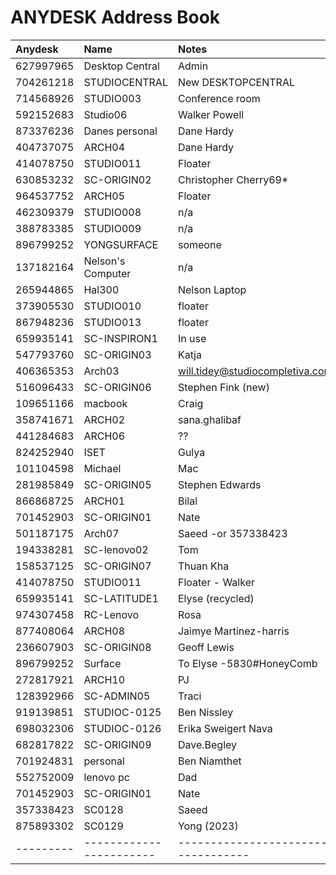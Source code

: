 # ANYDESK Address Book




|   Anydesk      |   Name                      |                               Notes   |
|:---------------|:----------------------------|:--------------------------------------|
|   627997965    |   Desktop Central           |   Admin                               |
|   704261218    |   STUDIOCENTRAL             |   New DESKTOPCENTRAL                  |
|   714568926    |   STUDIO003                 |   Conference room                     |
|   592152683    |   Studio06                  |   Walker Powell                       |
|   873376236    |   Danes personal            |   Dane Hardy                          |
|   404737075    |   ARCH04                    |   Dane Hardy                          |
|   414078750    |   STUDIO011                 |   Floater                             |
|   630853232    |   SC-ORIGIN02               |   Christopher Cherry69*               |
|   964537752    |   ARCH05                    |   Floater                             |
|   462309379    |   STUDIO008                 |   n/a                                 |
|   388783385    |   STUDIO009                 |   n/a                                 |
|   896799252    |   YONGSURFACE               |   someone                             |
|   137182164    |   Nelson's Computer         |   n/a                                 |
|   265944865    |   Hal300                    |   Nelson Laptop                       |
|   373905530    |   STUDIO010                 |   floater                             |
|   867948236    |   STUDIO013                 |   floater                             |
|   659935141    |   SC-INSPIRON1              |   In use                              |
|   547793760    |   SC-ORIGIN03               |   Katja                               |
|   406365353    |   Arch03                    |   will.tidey@studiocompletiva.com                   |
|   516096433    |   SC-ORIGIN06               |   Stephen Fink (new)                  |
|   109651166    |   macbook                   |   Craig                               |
|   358741671    |   ARCH02                    |   sana.ghalibaf                       |
|   441284683    |   ARCH06                    |   ??                                  |
|   824252940    |   ISET                      |   Gulya                               |
|   101104598    |   Michael                   |   Mac                                 |
|   281985849    |   SC-ORIGIN05               |   Stephen Edwards                     |
|   866868725    |   ARCH01                    |   Bilal                               |
|   701452903    |   SC-ORIGIN01               |   Nate                                |
|   501187175    |   Arch07                    |   Saeed -or 357338423                 |
|   194338281    |   SC-lenovo02               |   Tom                                 |
|   158537125    |   SC-ORIGIN07               |   Thuan Kha                           |
|   414078750    |   STUDIO011                 |   Floater - Walker                    |
|   659935141    |   SC-LATITUDE1              |   Elyse (recycled)                    |
|   974307458    |   RC-Lenovo                 |   Rosa                                |
|   877408064   |   ARCH08                    |   Jaimye Martinez-harris              |
|   236607903    |   SC-ORIGIN08               |   Geoff Lewis                         |
|   896799252    |   Surface                   |   To Elyse -5830#HoneyComb            |
|   272817921    |   ARCH10                    |   PJ                                  |
|   128392966    |   SC-ADMIN05                |   Traci                               |
|   919139851    |   STUDIOC-0125              |   Ben Nissley                         |
|   698032306    |   STUDIOC-0126              |   Erika Sweigert Nava                 |
|   682817822    |   SC-ORIGIN09               |   Dave.Begley                         |
|   701924831    |   personal                  |   Ben Niamthet                        |
|   552752009    |   lenovo pc                 |   Dad                                 |
|   701452903    |   SC-ORIGIN01               |   Nate                                |
|   357338423    |   SC0128                    |   Saeed                               |
|   875893302    |   SC0129                    |   Yong (2023)                         |
|   ---------    |   -----------------------   |   ----------------------------------  |  

